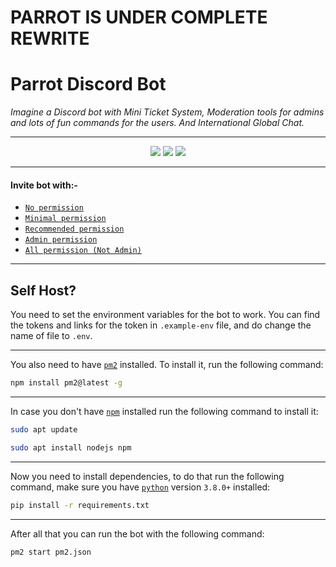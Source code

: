 # PARROT IS UNDER COMPLETE REWRITE

# Parrot Discord Bot

*Imagine a Discord bot with Mini Ticket System, Moderation tools for admins and lots of fun commands for the users. And International Global Chat.*

---

<p align="center"><img src="https://top.gg/api/widget/servers/800780974274248764.svg"> <img src="https://top.gg/api/widget/upvotes/800780974274248764.svg"> <img src="https://top.gg/api/widget/owner/800780974274248764.svg"></p>

---

#### Invite bot with:-

- [`No permission`](https://discord.com/api/oauth2/authorize?client_id=800780974274248764&permissions=0&scope=bot%20applications.commands)
- [`Minimal permission`](https://discord.com/api/oauth2/authorize?client_id=800780974274248764&permissions=385088&scope=bot%20applications.commands)
- [`Recommended permission`](https://discord.com/api/oauth2/authorize?client_id=800780974274248764&permissions=2013651062&scope=bot%20applications.commands)
- [`Admin permission`](https://discord.com/api/oauth2/authorize?client_id=800780974274248764&permissions=8&scope=bot%20applications.commands)
- [`All permission (Not Admin)`](https://discord.com/api/oauth2/authorize?client_id=800780974274248764&permissions=545460846583&scope=bot%20applications.commands)

---

## Self Host?

You need to set the environment variables for the bot to work. You can find the tokens and links for the token in `.example-env` file, and do change the name of file to `.env`.

---

You also need to have [`pm2`](https://pm2.keymetrics.io/docs/usage/quick-start/) installed. To install it, run the following command:

```bash
npm install pm2@latest -g
```

---

In case you don't have [`npm`](https://docs.npmjs.com/) installed run the following command to install it:

```bash
sudo apt update
```

```bash
sudo apt install nodejs npm
```

---

Now you need to install dependencies, to do that run the following command, make sure you have [`python`](https://www.python.org/) version `3.8.0+` installed:

```bash
pip install -r requirements.txt
```

---

After all that you can run the bot with the following command:

```bash
pm2 start pm2.json
```
